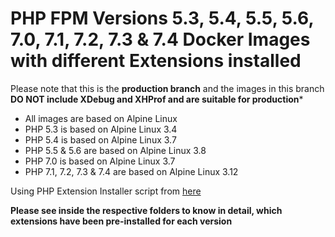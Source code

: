 # PHP FPM Versions 5.3, 5.4, 5.5, 5.6, 7.0, 7.1, 7.2, 7.3 & 7.4 Docker Images with different Extensions installed

Please note that this is the **production branch** and the images in this branch **DO NOT include XDebug and XHProf and are suitable for production***

* All images are based on Alpine Linux
* PHP 5.3 is based on Alpine Linux 3.4
* PHP 5.4 is based on Alpine Linux 3.7
* PHP 5.5 & 5.6 are based on Alpine Linux 3.8
* PHP 7.0 is based on Alpine Linux 3.7
* PHP 7.1, 7.2, 7.3 & 7.4 are based on Alpine Linux 3.12

Using PHP Extension Installer script from [here](https://github.com/mlocati/docker-php-extension-installer)

**Please see inside the respective folders to know in detail, which extensions have been pre-installed for each version**
